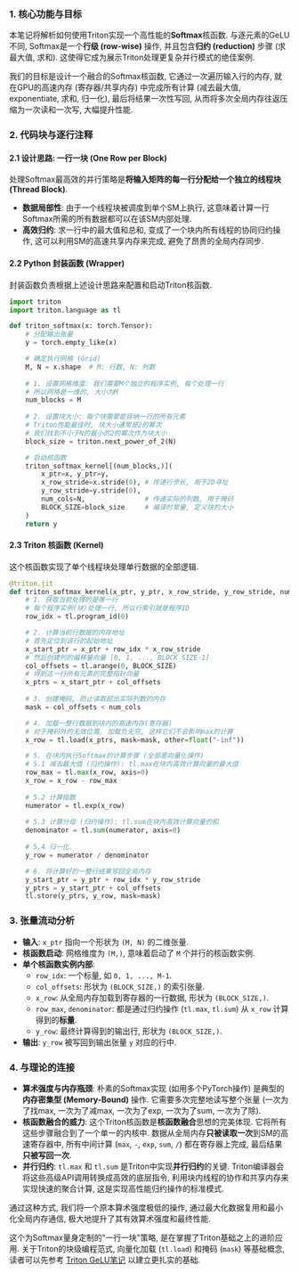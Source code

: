 ### 1. 核心功能与目标

本笔记将解析如何使用Triton实现一个高性能的**Softmax**核函数. 与逐元素的GeLU不同, Softmax是一个**行级 (row-wise)** 操作, 并且包含**归约 (reduction)** 步骤 (求最大值, 求和). 这使得它成为展示Triton处理更复杂并行模式的绝佳案例.

我们的目标是设计一个融合的Softmax核函数, 它通过一次遍历输入行的内存, 就在GPU的高速内存 (寄存器/共享内存) 中完成所有计算 (减去最大值, exponentiate, 求和, 归一化), 最后将结果一次性写回, 从而将多次全局内存往返压缩为一次读和一次写, 大幅提升性能.

### 2. 代码块与逐行注释

#### 2.1 设计思路: 一行一块 (One Row per Block)

处理Softmax最高效的并行策略是**将输入矩阵的每一行分配给一个独立的线程块 (Thread Block)**.
- **数据局部性**: 由于一个线程块被调度到单个SM上执行, 这意味着计算一行Softmax所需的所有数据都可以在该SM内部处理.
- **高效归约**: 求一行中的最大值和总和, 变成了一个块内所有线程的协同归约操作, 这可以利用SM的高速共享内存来完成, 避免了昂贵的全局内存同步.

#### 2.2 Python 封装函数 (Wrapper)

封装函数负责根据上述设计思路来配置和启动Triton核函数.

```python
import triton
import triton.language as tl

def triton_softmax(x: torch.Tensor):
    # 分配输出张量
    y = torch.empty_like(x)

    # 确定执行网格 (Grid)
    M, N = x.shape  # M: 行数, N: 列数
    
    # 1. 设置网格维度: 我们需要M个独立的程序实例, 每个处理一行
    # 所以网格是一维的, 大小为M
    num_blocks = M
    
    # 2. 设置块大小: 每个块需要能容纳一行的所有元素
    # Triton性能最佳时, 块大小通常是2的幂次
    # 我们找到不小于N的最小的2的幂次作为块大小
    block_size = triton.next_power_of_2(N)

    # 启动核函数
    triton_softmax_kernel[(num_blocks,)](
        x_ptr=x, y_ptr=y,
        x_row_stride=x.stride(0), # 传递行步长, 用于2D寻址
        y_row_stride=y.stride(0),
        num_cols=N,               # 传递实际的列数, 用于掩码
        BLOCK_SIZE=block_size     # 编译时常量, 定义块的大小
    )
    return y
```

#### 2.3 Triton 核函数 (Kernel)

这个核函数实现了单个线程块处理单行数据的全部逻辑.

```python
@triton.jit
def triton_softmax_kernel(x_ptr, y_ptr, x_row_stride, y_row_stride, num_cols, BLOCK_SIZE: tl.constexpr):
    # 1. 获取当前处理的是哪一行
    # 每个程序实例(块)处理一行, 所以行索引就是程序ID
    row_idx = tl.program_id(0)

    # 2. 计算当前行数据的内存地址
    # 首先定位到该行的起始地址
    x_start_ptr = x_ptr + row_idx * x_row_stride
    # 然后创建列的偏移量向量 [0, 1, ..., BLOCK_SIZE-1]
    col_offsets = tl.arange(0, BLOCK_SIZE)
    # 得到这一行所有元素的完整指针向量
    x_ptrs = x_start_ptr + col_offsets
    
    # 3. 创建掩码, 防止读取超出实际列数的内存
    mask = col_offsets < num_cols

    # 4. 加载一整行数据到块内的高速内存(寄存器)
    # 对于掩码外的无效位置, 加载负无穷, 这样它们不会影响max的计算
    x_row = tl.load(x_ptrs, mask=mask, other=float("-inf"))

    # 5. 在块内执行Softmax的计算步骤 (全部是向量化操作)
    # 5.1 减去最大值 (归约操作): tl.max在块内高效计算向量的最大值
    row_max = tl.max(x_row, axis=0)
    x_row = x_row - row_max
    
    # 5.2 计算指数
    numerator = tl.exp(x_row)
    
    # 5.3 计算分母 (归约操作): tl.sum在块内高效计算向量的和
    denominator = tl.sum(numerator, axis=0)
    
    # 5.4 归一化
    y_row = numerator / denominator

    # 6. 将计算好的一整行结果写回全局内存
    y_start_ptr = y_ptr + row_idx * y_row_stride
    y_ptrs = y_start_ptr + col_offsets
    tl.store(y_ptrs, y_row, mask=mask)
```

### 3. 张量流动分析

- **输入**: `x_ptr` 指向一个形状为 `(M, N)` 的二维张量.
- **核函数启动**: 网格维度为 `(M,)`, 意味着启动了 `M` 个并行的核函数实例.
- **单个核函数实例内部**:
    - `row_idx`: 一个标量, 如 `0, 1, ..., M-1`.
    - `col_offsets`: 形状为 `(BLOCK_SIZE,)` 的索引张量.
    - `x_row`: 从全局内存加载到寄存器的一行数据, 形状为 `(BLOCK_SIZE,)`.
    - `row_max`, `denominator`: 都是通过归约操作 (`tl.max`, `tl.sum`) 从 `x_row` 计算得到的**标量**.
    - `y_row`: 最终计算得到的输出行, 形状为 `(BLOCK_SIZE,)`.
- **输出**: `y_row` 被写回到输出张量 `y` 对应的行中.

### 4. 与理论的连接

- **算术强度与内存瓶颈**: 朴素的Softmax实现 (如用多个PyTorch操作) 是典型的**内存密集型 (Memory-Bound)** 操作. 它需要多次完整地读写整个张量 (一次为了找max, 一次为了减max, 一次为了exp, 一次为了sum, 一次为了除).
- **核函数融合的威力**: 这个Triton核函数是**核函数融合**思想的完美体现. 它将所有这些步骤融合到了一个单一的内核中. 数据从全局内存**只被读取一次**到SM的高速寄存器中, 所有中间计算 (`max`, `-`, `exp`, `sum`, `/`) 都在寄存器上完成, 最后结果**只被写回一次**.
- **并行归约**: `tl.max` 和 `tl.sum` 是Triton中实现**并行归约**的关键. Triton编译器会将这些高级API调用转换成高效的底层指令, 利用块内线程的协作和共享内存来实现快速的聚合计算, 这是实现高性能归约操作的标准模式.

通过这种方式, 我们将一个原本算术强度极低的操作, 通过最大化数据复用和最小化全局内存通信, 极大地提升了其有效算术强度和最终性能.

这个为Softmax量身定制的"一行一块"策略, 是在掌握了Triton基础之上的进阶应用. 关于Triton的块级编程范式, 向量化加载 (`tl.load`) 和掩码 (`mask`) 等基础概念, 读者可以先参考 [Triton GeLU笔记](./Lecture6-Code-Triton-GeLU) 以建立更扎实的基础.
